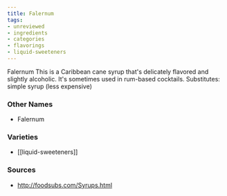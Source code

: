 ```yaml
---
title: Falernum
tags:
- unreviewed
- ingredients
- categories
- flavorings
- liquid-sweeteners
---
```

Falernum This is a Caribbean cane syrup that's delicately flavored and slightly alcoholic. It's sometimes used in rum-based cocktails. Substitutes: simple syrup (less expensive)

### Other Names

* Falernum

### Varieties

* [[liquid-sweeteners]]

### Sources
* http://foodsubs.com/Syrups.html
